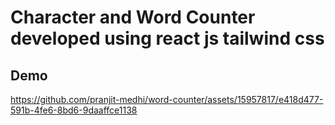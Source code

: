 # Character and Word Counter developed using react js tailwind css

## Demo

https://github.com/pranjit-medhi/word-counter/assets/15957817/e418d477-591b-4fe6-8bd6-9daaffce1138

